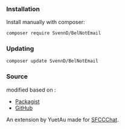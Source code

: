 ### Installation

Install manually with composer:

```sh
composer require SvennD/BelNotEmail
```

### Updating

```sh
composer update SvennD/BelNotEmail
```

### Source

modified based on : 

- [Packagist](https://packagist.org/packages/yuetau/school-emails)
- [GitHub](https://github.com/YuetAu/school-emails)

An extension by YuetAu made for [SFCCChat](https://sfcc.chat/).

